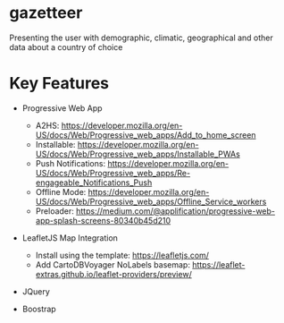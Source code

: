 # gazetteer
Presenting the user with demographic, climatic, geographical and other data about a country of choice

# Key Features
- Progressive Web App
  - A2HS: https://developer.mozilla.org/en-US/docs/Web/Progressive_web_apps/Add_to_home_screen
  - Installable: https://developer.mozilla.org/en-US/docs/Web/Progressive_web_apps/Installable_PWAs
  - Push Notifications: https://developer.mozilla.org/en-US/docs/Web/Progressive_web_apps/Re-engageable_Notifications_Push
  - Offline Mode: https://developer.mozilla.org/en-US/docs/Web/Progressive_web_apps/Offline_Service_workers
  - Preloader: https://medium.com/@applification/progressive-web-app-splash-screens-80340b45d210

- LeafletJS Map Integration
  - Install using the template: https://leafletjs.com/
  - Add CartoDBVoyager NoLabels basemap: https://leaflet-extras.github.io/leaflet-providers/preview/
  
- JQuery

- Boostrap

